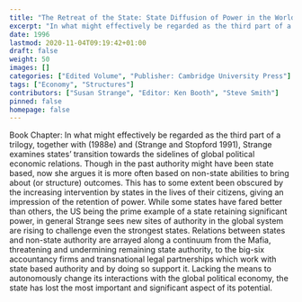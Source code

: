 ```yaml
---
title: "The Retreat of the State: State Diffusion of Power in the World Economy"
excerpt: "In what might effectively be regarded as the third part of a trilogy, together with (1988e) and (Strange and Stopford 1991), Strange examines states’ transition towards the sidelines of global political economic relations. Though in the past authority might have been state based, now she argues it is more often based on non-state abilities to bring about (or structure) outcomes. This has to some extent been obscured by the increasing intervention by states in the lives of their citizens, giving an impression of the retention of power. While some states have fared better than others, the US being the prime example of a state retaining significant power, in general Strange sees new sites of authority in the global system are rising to challenge even the strongest states. Relations between states and non-state authority are arrayed along a continuum from the Mafia, threatening and undermining remaining state authority, to the big-six accountancy firms and transnational legal partnerships which work with state based authority and by doing so support it. Lacking the means to autonomously change its interactions with the global political economy, the state has lost the most important and significant aspect of its potential."
date: 1996
lastmod: 2020-11-04T09:19:42+01:00
draft: false
weight: 50
images: []
categories: ["Edited Volume", "Publisher: Cambridge University Press"]
tags: ["Economy", "Structures"]
contributors: ["Susan Strange", "Editor: Ken Booth", "Steve Smith"]
pinned: false
homepage: false
---
```


Book Chapter: In what might effectively be regarded as the third part of a trilogy, together with (1988e) and (Strange and Stopford 1991), Strange examines states’ transition towards the sidelines of global political economic relations. Though in the past authority might have been state based, now she argues it is more often based on non-state abilities to bring about (or structure) outcomes. This has to some extent been obscured by the increasing intervention by states in the lives of their citizens, giving an impression of the retention of power. While some states have fared better than others, the US being the prime example of a state retaining significant power, in general Strange sees new sites of authority in the global system are rising to challenge even the strongest states. Relations between states and non-state authority are arrayed along a continuum from the Mafia, threatening and undermining remaining state authority, to the big-six accountancy firms and transnational legal partnerships which work with state based authority and by doing so support it. Lacking the means to autonomously change its interactions with the global political economy, the state has lost the most important and significant aspect of its potential.